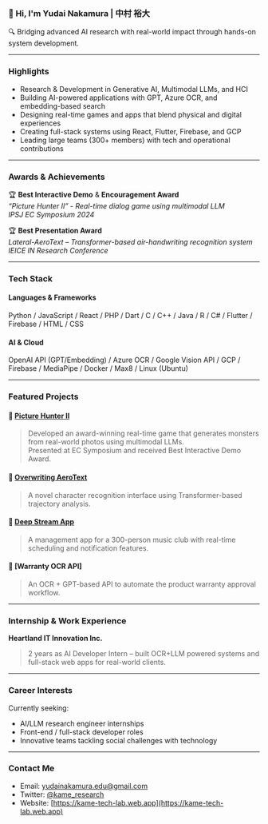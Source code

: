### 👋 Hi, I'm Yudai Nakamura | 中村 裕大

🔍 Bridging advanced AI research with real-world impact through hands-on system development.


---

###  Highlights
-  Research & Development in Generative AI, Multimodal LLMs, and HCI
-  Building AI-powered applications with GPT, Azure OCR, and embedding-based search
-  Designing real-time games and apps that blend physical and digital experiences
-  Creating full-stack systems using React, Flutter, Firebase, and GCP
-  Leading large teams (300+ members) with tech and operational contributions

---

### Awards & Achievements

🏆 **Best Interactive Demo** & **Encouragement Award**  
  *“Picture Hunter II” - Real-time dialog game using multimodal LLM*  
  *IPSJ EC Symposium 2024*

🏆 **Best Presentation Award**  
  *Lateral-AeroText – Transformer-based air-handwriting recognition system*  
  *IEICE IN Research Conference*

---

### Tech Stack

#### Languages & Frameworks  
Python / JavaScript / React / PHP / Dart / C / C++ / Java / R / C# / Flutter / Firebase / HTML / CSS

#### AI & Cloud  
OpenAI API (GPT/Embedding) / Azure OCR / Google Vision API / GCP / Firebase / MediaPipe / Docker / Max8 / Linux (Ubuntu)

---

### Featured Projects

#### 🔗 [Picture Hunter II](https://kame-tech-lab.web.app/project-detail?id=picture-hunter-2)  
> Developed an award-winning real-time game that generates monsters from real-world photos using multimodal LLMs.  
> Presented at EC Symposium and received Best Interactive Demo Award.

#### 🔗 [Overwriting AeroText](https://www.youtube.com/watch?v=B8NKtk1s5Lc)  
> A novel character recognition interface using Transformer-based trajectory analysis.

#### 🔗 [Deep Stream App](https://deep-stream-ksc.web.app/)  
> A management app for a 300-person music club with real-time scheduling and notification features.

#### 🔗 [Warranty OCR API]  
> An OCR + GPT-based API to automate the product warranty approval workflow.

---

### Internship & Work Experience

**Heartland IT Innovation Inc.**  
> 2 years as AI Developer Intern – built OCR+LLM powered systems and full-stack web apps for real-world clients.

---

### Career Interests

Currently seeking:
- AI/LLM research engineer internships
- Front-end / full-stack developer roles
- Innovative teams tackling social challenges with technology

---

### Contact Me

- Email: yudainakamura.edu@gmail.com  
- Twitter: [@kame_research](https://twitter.com/kame_research)  
- Website: [https://kame-tech-lab.web.app](https://kame-tech-lab.web.app)
